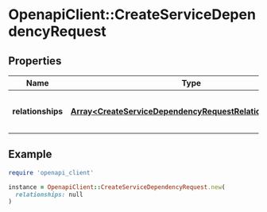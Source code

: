 # OpenapiClient::CreateServiceDependencyRequest

## Properties

| Name | Type | Description | Notes |
| ---- | ---- | ----------- | ----- |
| **relationships** | [**Array&lt;CreateServiceDependencyRequestRelationshipsInner&gt;**](CreateServiceDependencyRequestRelationshipsInner.md) | List of all service dependencies to be created. | [optional] |

## Example

```ruby
require 'openapi_client'

instance = OpenapiClient::CreateServiceDependencyRequest.new(
  relationships: null
)
```

